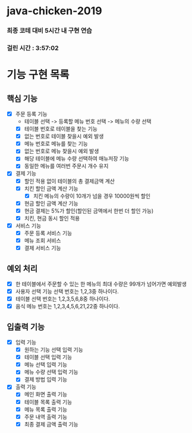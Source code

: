 # java-chicken-2019
### 최종 코테 대비 5시간 내 구현 연습
### 걸린 시간 : 3:57:02

# 기능 구현 목록

## 핵심 기능
- [x] 주문 등록 기능
  - 테이블 선택 -> 등록할 메뉴 번호 선택 -> 메뉴의 수량 선택
  - [x] 테이블 번호로 테이블을 찾는 기능
  - [x] 없는 번호로 테이블 찾을시 예외 발생
  - [x] 메뉴 번호로 메뉴를 찾는 기능
  - [x] 없는 번호로 메뉴 찾을시 예외 발생
  - [x] 해당 테이블에 메뉴 수량 선택하여 매뉴저장 기능
  - [x] 동일한 메뉴를 여러번 주문시 개수 유지
- [x] 결제 기능
  - [x] 할인 적용 없이 테이블의 총 결제금액 계산
  - [x] 치킨 할인 금액 계산 기능
    - [x] 치킨 메뉴의 수량이 10개가 넘을 경우 10000원씩 할인
  - [x] 현금 할인 금액 계산 기능
  - [x] 현금 결제는 5%가 할인(할인된 금액에서 한번 더 할인 가능)
  - [x] 치킨, 현금 동시 할인 적용

- [x] 서비스 기능
  - [x] 주문 등록 서비스 기능
  - [x] 메뉴 조회 서비스
  - [x] 결제 서비스 기능

## 예외 처리
- [x] 한 테이블에서 주문할 수 있는 한 메뉴의 최대 수량은 99개가 넘어가면 예외발생
- [x] 사용자 선택 기능 선택 번호는 1,2,3중 하나이다.
- [x] 테이블 선택 번호는 1,2,3,5,6,8중 하나이다.
- [x] 음식 메뉴 번호는 1,2,3,4,5,6,21,22중 하나이다.

## 입출력 기능
- [x] 입력 기능
  - [x] 원하는 기능 선택 입력 기능
  - [x] 테이블 선택 입력 기능
  - [x] 메뉴 선택 입력 기능
  - [x] 메뉴 수량 선택 입력 기능
  - [x] 결제 방법 입력 기능
- [x] 출력 기능
  - [x] 메인 화면 출력 기능 
  - [x] 테이블 목록 출력 기능
  - [x] 메뉴 목록 출력 기능
  - [x] 주문 내역 출력 기능
  - [x] 최종 결제 금액 출력 기능